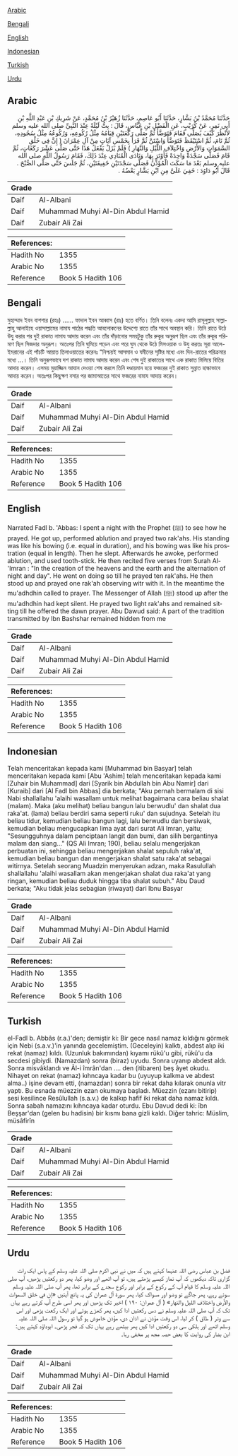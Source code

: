 [Arabic](#arabic)

[Bengali](#bengali)

[English](#english)

[Indonesian](#indonesian)

[Turkish](#turkish)

[Urdu](#urdu)

## Arabic


<div dir="rtl" lang="ar" style={{fontSize:'larger',backgroundColor:'#f8f9fa',padding:20}}>
حَدَّثَنَا مُحَمَّدُ بْنُ بَشَّارٍ، حَدَّثَنَا أَبُو عَاصِمٍ، حَدَّثَنَا زُهَيْرُ بْنُ مُحَمَّدٍ، عَنْ شَرِيكِ بْنِ عَبْدِ اللَّهِ بْنِ أَبِي نَمِرٍ، عَنْ كُرَيْبٍ، عَنِ الْفَضْلِ بْنِ عَبَّاسٍ، قَالَ ‏:‏ بِتُّ لَيْلَةً عِنْدَ النَّبِيِّ صلى الله عليه وسلم لأَنْظُرَ كَيْفَ يُصَلِّي فَقَامَ فَتَوَضَّأَ ثُمَّ صَلَّى رَكْعَتَيْنِ قِيَامُهُ مِثْلُ رُكُوعِهِ، وَرُكُوعُهُ مِثْلُ سُجُودِهِ، ثُمَّ نَامَ، ثُمَّ اسْتَيْقَظَ فَتَوَضَّأَ وَاسْتَنَّ ثُمَّ قَرَأَ بِخَمْسِ آيَاتٍ مِنْ آلِ عِمْرَانَ ‏(‏ إِنَّ فِي خَلْقِ السَّمَوَاتِ وَالأَرْضِ وَاخْتِلاَفِ اللَّيْلِ وَالنَّهَارِ ‏)‏ فَلَمْ يَزَلْ يَفْعَلُ هَذَا حَتَّى صَلَّى عَشْرَ رَكَعَاتٍ، ثُمَّ قَامَ فَصَلَّى سَجْدَةً وَاحِدَةً فَأَوْتَرَ بِهَا، وَنَادَى الْمُنَادِي عِنْدَ ذَلِكَ، فَقَامَ رَسُولُ اللَّهِ صلى الله عليه وسلم بَعْدَ مَا سَكَتَ الْمُؤَذِّنُ فَصَلَّى سَجْدَتَيْنِ خَفِيفَتَيْنِ، ثُمَّ جَلَسَ حَتَّى صَلَّى الصُّبْحَ ‏.‏ قَالَ أَبُو دَاوُدَ ‏:‏ خَفِيَ عَلَىَّ مِنِ ابْنِ بَشَّارٍ بَعْضُهُ ‏.‏
</div>
<div style={{backgroundColor:'#f8f9fa',padding:20, marginBottom: 10}}><table> <thead> <tr> <th>Grade</th> <th></th> </tr> </thead> <tbody> <tr><td>Daif</td><td>Al-Albani</td></tr><tr><td>Daif</td><td>Muhammad Muhyi Al-Din Abdul Hamid</td></tr><tr><td>Daif</td><td>Zubair Ali Zai</td></tr></tbody></table><table> <thead> <tr> <th>References:</th> <th></th> </tr> </thead> <tbody><tr><td>Hadith No</td><td>1355</td></tr><tr><td>Arabic No</td><td>1355</td></tr><tr><td>Reference</td><td>Book 5 Hadith 106</td></tr></tbody></table></div>

## Bengali


<div dir="ltr" lang="bn" style={{fontSize:'larger',backgroundColor:'#f8f9fa',padding:20}}>
মুহাম্মাদ ইবন বাশশার (রহঃ) ...... ফাদাল ইবন আব্বাস (রাঃ) হতে বর্ণিত। তিনি বলেনঃ একদা আমি রাসূলুল্লাহ সাল্লাল্লাহু আলাইহে ওয়াসাল্লামের নামায পাঠের পদ্ধতি আবলোকনের উদ্দেশ্যে রাতে তাঁর সাথে অবস্থান করি। তিনি রাতে উঠে উযু করার পর দুই রাকাত নামায আদায় করেন এবং তাঁর দাঁড়ানোর সময়টুকু তাঁর রুকূর অনুরূপ ছিল এবং তাঁর রুকূর পরিমাণ ছিল সিজদার অনুরূপ। অতঃপর তিনি ঘুমিয়ে পড়েন এবং পরে ঘুম থেকে উঠে মিসওয়াক ও উযু করতঃ সূরা আলে-ইমরানের এই পাঁচটি আয়াত তিলাওয়াতের করেনঃ “নিশ্চয়ই আসমান ও যমীনের সৃষ্টির মধ্যে এবং দিন-রাতের পরিক্রমার মধ্যে ...। তিনি অনুরূপভাবে দশ রাকাত নামায আদায় করেন এবং শেষ দুই রাকাতের সাথে এক রাকাত মিলিয়ে বিতির আদায় করেন। এসময় মুয়াজ্জিন আযান দেওয়া শেষ করলে তিনি দণ্ডায়মান হয়ে ফজরের দুই রাকাত সুন্নাত হাল্কাভাবে আদায় করেন। অতঃপর কিছুক্ষণ বসার পর জামাআতের সাথে ফজরের নামায আদায় করেন।
</div>
<div style={{backgroundColor:'#f8f9fa',padding:20, marginBottom: 10}}><table> <thead> <tr> <th>Grade</th> <th></th> </tr> </thead> <tbody> <tr><td>Daif</td><td>Al-Albani</td></tr><tr><td>Daif</td><td>Muhammad Muhyi Al-Din Abdul Hamid</td></tr><tr><td>Daif</td><td>Zubair Ali Zai</td></tr></tbody></table><table> <thead> <tr> <th>References:</th> <th></th> </tr> </thead> <tbody><tr><td>Hadith No</td><td>1355</td></tr><tr><td>Arabic No</td><td>1355</td></tr><tr><td>Reference</td><td>Book 5 Hadith 106</td></tr></tbody></table></div>

## English


<div dir="ltr" lang="en" style={{fontSize:'larger',backgroundColor:'#f8f9fa',padding:20}}>
Narrated Fadl b. 'Abbas: I spent a night with the Prophet (ﷺ) to see how he prayed. He got up, performed ablution and prayed two rak'ahs. His standing was like his bowing (i.e. equal in duration), and his bowing was like his prostration (equal in length). Then he slept. Afterwards he awoke, performed ablution, and used tooth-stick. He then recited five verses from Surah Al-'Imran : "In the creation of the heavens and the earth and the alternation of night and day". He went on doing so till he prayed ten rak'ahs. He then stood up and prayed one rak'ah observing witr with it. In the meantime the mu'adhdhin called to prayer. The Messenger of Allah (ﷺ) stood up after the mu'adhdhin had kept silent. He prayed two light rak'ahs and remained sitting till he offered the dawn prayer. Abu Dawud said: A part of the tradition transmitted by Ibn Bashshar remained hidden from me
</div>
<div style={{backgroundColor:'#f8f9fa',padding:20, marginBottom: 10}}><table> <thead> <tr> <th>Grade</th> <th></th> </tr> </thead> <tbody> <tr><td>Daif</td><td>Al-Albani</td></tr><tr><td>Daif</td><td>Muhammad Muhyi Al-Din Abdul Hamid</td></tr><tr><td>Daif</td><td>Zubair Ali Zai</td></tr></tbody></table><table> <thead> <tr> <th>References:</th> <th></th> </tr> </thead> <tbody><tr><td>Hadith No</td><td>1355</td></tr><tr><td>Arabic No</td><td>1355</td></tr><tr><td>Reference</td><td>Book 5 Hadith 106</td></tr></tbody></table></div>

## Indonesian


<div dir="ltr" lang="id" style={{fontSize:'larger',backgroundColor:'#f8f9fa',padding:20}}>
Telah menceritakan kepada kami [Muhammad bin Basyar] telah menceritakan kepada kami [Abu 'Ashim] telah menceritakan kepada kami [Zuhair bin Muhammad] dari [Syarik bin Abdullah bin Abu Namir] dari [Kuraib] dari [Al Fadl bin Abbas] dia berkata; "Aku pernah bermalam di sisi Nabi shallallahu 'alaihi wasallam untuk melihat bagaimana cara beliau shalat (malam). Maka (aku melihat) beliau bangun lalu berwudlu' dan shalat dua raka'at. (lama) beliau berdiri sama seperti ruku' dan sujudnya. Setelah itu beliau tidur, kemudian beliau bangun lagi, lalu berwudlu dan bersiwak, kemudian beliau mengucapkan lima ayat dari surat Ali Imran, yaitu; "Sesungguhnya dalam penciptaan langit dan bumi, dan silih bergantinya malam dan siang…" (QS Ali Imran; 190), beliau selalu mengerjakan perbuatan ini, sehingga beliau mengerjakan shalat sepuluh raka'at, kemudian beliau bangun dan mengerjakan shalat satu raka'at sebagai witirnya. Setelah seorang Muadzin menyerukan adzan, maka Rasulullah shallallahu 'alaihi wasallam akan mengerjakan shalat dua raka'at yang ringan, kemudian beliau duduk hingga tiba shalat subuh." Abu Daud berkata; "Aku tidak jelas sebagian (riwayat) dari Ibnu Basyar
</div>
<div style={{backgroundColor:'#f8f9fa',padding:20, marginBottom: 10}}><table> <thead> <tr> <th>Grade</th> <th></th> </tr> </thead> <tbody> <tr><td>Daif</td><td>Al-Albani</td></tr><tr><td>Daif</td><td>Muhammad Muhyi Al-Din Abdul Hamid</td></tr><tr><td>Daif</td><td>Zubair Ali Zai</td></tr></tbody></table><table> <thead> <tr> <th>References:</th> <th></th> </tr> </thead> <tbody><tr><td>Hadith No</td><td>1355</td></tr><tr><td>Arabic No</td><td>1355</td></tr><tr><td>Reference</td><td>Book 5 Hadith 106</td></tr></tbody></table></div>

## Turkish


<div dir="ltr" lang="tr" style={{fontSize:'larger',backgroundColor:'#f8f9fa',padding:20}}>
el-Fadl b. Abbâs (r.a.)'den; demiştir ki: Bir gece nasıl namaz kıldığını görmek için Nebi (s.a.v.)'in yanında gecelemiştim. (Geceleyin) kalktı, abdest alıp iki rekat (namaz) kıldı. (Uzunluk bakımından) kıyamı rükû'u gibi, rükû'u da secdesi gibiydi. (Namazdan) sonra (biraz) uyudu. Sonra uyanıp abdest aldı. Sonra misvâklandı ve Âl-i îmrân'dan .... den (itibaren) beş âyet okudu. Nihayet on rekat (namaz) kıhncaya kadar bu (uyuyup kalkma ve abdest alma..) işine devam etti, (namazdan) sonra bir rekat daha kılarak onunla vitr yaptı. Bu esnada müezzin ezan okumaya başladı. Müezzin (ezanı bitirip) sesi kesilince Resûlullah (s.a.v.) de kalkıp hafif iki rekat daha namaz kıldı. Sonra sabah namazını kıhncaya kadar oturdu. Ebu Davud dedi ki: îbn Beşşar'dan (gelen bu hadisin) bir kısmı bana gizli kaldı. Diğer tahric: Müslim, müsâfirîn
</div>
<div style={{backgroundColor:'#f8f9fa',padding:20, marginBottom: 10}}><table> <thead> <tr> <th>Grade</th> <th></th> </tr> </thead> <tbody> <tr><td>Daif</td><td>Al-Albani</td></tr><tr><td>Daif</td><td>Muhammad Muhyi Al-Din Abdul Hamid</td></tr><tr><td>Daif</td><td>Zubair Ali Zai</td></tr></tbody></table><table> <thead> <tr> <th>References:</th> <th></th> </tr> </thead> <tbody><tr><td>Hadith No</td><td>1355</td></tr><tr><td>Arabic No</td><td>1355</td></tr><tr><td>Reference</td><td>Book 5 Hadith 106</td></tr></tbody></table></div>

## Urdu


<div dir="rtl" lang="ur" style={{fontSize:'larger',backgroundColor:'#f8f9fa',padding:20}}>
فضل بن عباس رضی اللہ عنہما کہتے ہیں کہ میں نے نبی اکرم صلی اللہ علیہ وسلم کے پاس ایک رات گزاری تاکہ دیکھوں کہ آپ نماز کیسے پڑھتے ہیں، تو آپ اٹھے اور وضو کیا، پھر دو رکعتیں پڑھیں، آپ صلی اللہ علیہ وسلم کا قیام آپ کے رکوع کے برابر اور رکوع سجدے کے برابر تھا، پھر آپ صلی اللہ علیہ وسلم سوئے رہے، پھر جاگے تو وضو اور مسواک کیا، پھر سورۃ آل عمران کی یہ پانچ آیتیں «إن في خلق السموات والأرض واختلاف الليل والنهار» ( آل عمران: ۱۹۰ ) اخیر تک پڑھیں اور پھر اسی طرح آپ کرتے رہے یہاں تک کہ آپ صلی اللہ علیہ وسلم نے دس رکعتیں ادا کیں، پھر کھڑے ہوئے اور ایک رکعت پڑھی اور اس سے وتر ( طاق ) کر لیا، اس وقت مؤذن نے اذان دی، مؤذن خاموش ہو گیا تو رسول اللہ صلی اللہ علیہ وسلم اٹھے اور ہلکی سی دو رکعتیں ادا کیں پھر بیٹھے رہے یہاں تک کہ فجر پڑھی۔ ابوداؤد کہتے ہیں: ابن بشار کی روایت کا بعض حصہ مجھ پر مخفی رہا۔
</div>
<div style={{backgroundColor:'#f8f9fa',padding:20, marginBottom: 10}}><table> <thead> <tr> <th>Grade</th> <th></th> </tr> </thead> <tbody> <tr><td>Daif</td><td>Al-Albani</td></tr><tr><td>Daif</td><td>Muhammad Muhyi Al-Din Abdul Hamid</td></tr><tr><td>Daif</td><td>Zubair Ali Zai</td></tr></tbody></table><table> <thead> <tr> <th>References:</th> <th></th> </tr> </thead> <tbody><tr><td>Hadith No</td><td>1355</td></tr><tr><td>Arabic No</td><td>1355</td></tr><tr><td>Reference</td><td>Book 5 Hadith 106</td></tr></tbody></table></div>